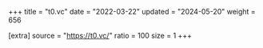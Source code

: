 +++
title = "t0.vc"
date = "2022-03-22"
updated = "2024-05-20"
weight = 656

[extra]
source = "https://t0.vc/"
ratio = 100
size = 1
+++
